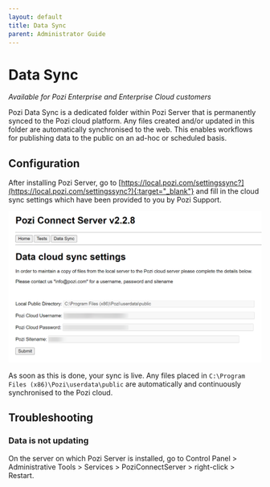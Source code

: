 ```yaml
---
layout: default
title: Data Sync
parent: Administrator Guide
---
```


# Data Sync

*Available for Pozi Enterprise and Enterprise Cloud customers*

Pozi Data Sync is a dedicated folder within Pozi Server that is permanently synced to the Pozi cloud platform. Any files created and/or updated in this folder are automatically synchronised to the web. This enables workflows for publishing data to the public on an ad-hoc or scheduled basis.

## Configuration

After installing Pozi Server, go to [https://local.pozi.com/settingssync?](https://local.pozi.com/settingssync?){:target="_blank"} and fill in the cloud sync settings which have been provided to you by Pozi Support.

<img src="img/cloud-sync-settings.png" alt="Screenshot of Cloud Sync Settings" style="zoom:50%;" />

As soon as this is done, your sync is live. Any files placed in `C:\Program Files (x86)\Pozi\userdata\public` are automatically and continuously synchronised to the Pozi cloud.

## Troubleshooting

### Data is not updating

On the server on which Pozi Server is installed, go to Control Panel > Administrative Tools > Services > PoziConnectServer > right-click > Restart.
